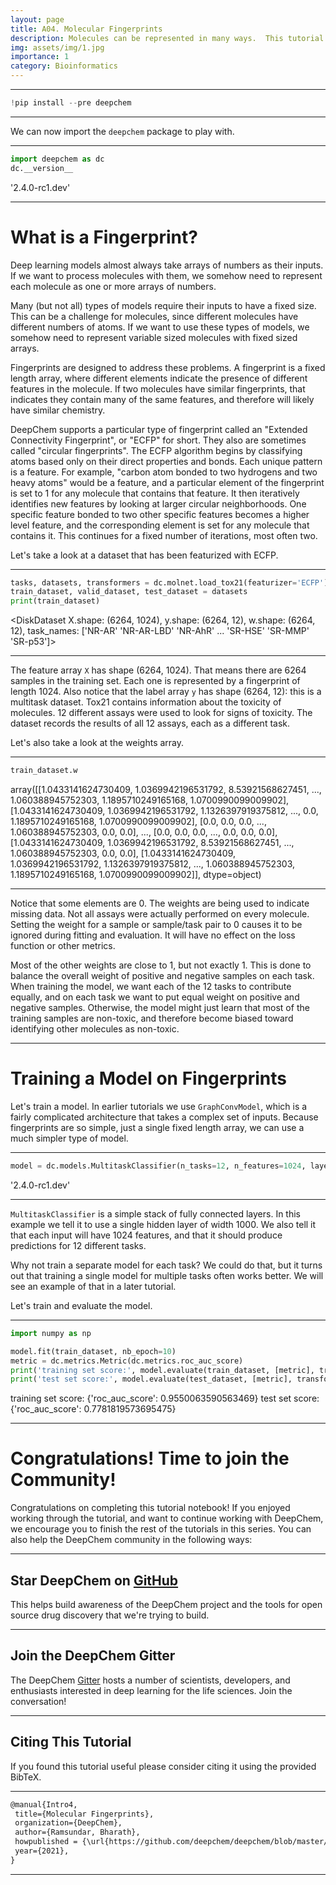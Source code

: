 ```yaml
---
layout: page
title: A04. Molecular Fingerprints
description: Molecules can be represented in many ways.  This tutorial introduces a type of representation called a "molecular fingerprint".  It is a very simple representation that often works well for small drug-like molecules.
img: assets/img/1.jpg
importance: 1
category: Bioinformatics
---
```


---

```python
!pip install --pre deepchem
```

---

We can now import the `deepchem` package to play with.

---

```python
import deepchem as dc
dc.__version__
```

'2.4.0-rc1.dev'

---

# What is a Fingerprint?

Deep learning models almost always take arrays of numbers as their inputs.  If we want to process molecules with them, we somehow need to represent each molecule as one or more arrays of numbers.

Many (but not all) types of models require their inputs to have a fixed size.  This can be a challenge for molecules, since different molecules have different numbers of atoms.  If we want to use these types of models, we somehow need to represent variable sized molecules with fixed sized arrays.

Fingerprints are designed to address these problems.  A fingerprint is a fixed length array, where different elements indicate the presence of different features in the molecule.  If two molecules have similar fingerprints, that indicates they contain many of the same features, and therefore will likely have similar chemistry.

DeepChem supports a particular type of fingerprint called an "Extended Connectivity Fingerprint", or "ECFP" for short.  They also are sometimes called "circular fingerprints".  The ECFP algorithm begins by classifying atoms based only on their direct properties and bonds.  Each unique pattern is a feature.  For example, "carbon atom bonded to two hydrogens and two heavy atoms" would be a feature, and a particular element of the fingerprint is set to 1 for any molecule that contains that feature.  It then iteratively identifies new features by looking at larger circular neighborhoods.  One specific feature bonded to two other specific features becomes a higher level feature, and the corresponding element is set for any molecule that contains it.  This continues for a fixed number of iterations, most often two.

Let's take a look at a dataset that has been featurized with ECFP.

---

```python
tasks, datasets, transformers = dc.molnet.load_tox21(featurizer='ECFP')
train_dataset, valid_dataset, test_dataset = datasets
print(train_dataset)
```

<DiskDataset X.shape: (6264, 1024), y.shape: (6264, 12), w.shape: (6264, 12), task_names: ['NR-AR' 'NR-AR-LBD' 'NR-AhR' ... 'SR-HSE' 'SR-MMP' 'SR-p53']>

---

The feature array `X` has shape (6264, 1024).  That means there are 6264 samples in the training set.  Each one is represented by a fingerprint of length 1024.  Also notice that the label array `y` has shape (6264, 12): this is a multitask dataset.  Tox21 contains information about the toxicity of molecules.  12 different assays were used to look for signs of toxicity.  The dataset records the results of all 12 assays, each as a different task.

Let's also take a look at the weights array.

---

```python
train_dataset.w
```

array([[1.0433141624730409, 1.0369942196531792, 8.53921568627451, ...,
        1.060388945752303, 1.1895710249165168, 1.0700990099009902],
       [1.0433141624730409, 1.0369942196531792, 1.1326397919375812, ...,
        0.0, 1.1895710249165168, 1.0700990099009902],
       [0.0, 0.0, 0.0, ..., 1.060388945752303, 0.0, 0.0],
       ...,
       [0.0, 0.0, 0.0, ..., 0.0, 0.0, 0.0],
       [1.0433141624730409, 1.0369942196531792, 8.53921568627451, ...,
        1.060388945752303, 0.0, 0.0],
       [1.0433141624730409, 1.0369942196531792, 1.1326397919375812, ...,
        1.060388945752303, 1.1895710249165168, 1.0700990099009902]],
      dtype=object)

---

Notice that some elements are 0.  The weights are being used to indicate missing data.  Not all assays were actually performed on every molecule.  Setting the weight for a sample or sample/task pair to 0 causes it to be ignored during fitting and evaluation.  It will have no effect on the loss function or other metrics.

Most of the other weights are close to 1, but not exactly 1.  This is done to balance the overall weight of positive and negative samples on each task.  When training the model, we want each of the 12 tasks to contribute equally, and on each task we want to put equal weight on positive and negative samples.  Otherwise, the model might just learn that most of the training samples are non-toxic, and therefore become biased toward identifying other molecules as non-toxic.

---

# Training a Model on Fingerprints

Let's train a model.  In earlier tutorials we use `GraphConvModel`, which is a fairly complicated architecture that takes a complex set of inputs.  Because fingerprints are so simple, just a single fixed length array, we can use a much simpler type of model.

---

```python
model = dc.models.MultitaskClassifier(n_tasks=12, n_features=1024, layer_sizes=[1000])
```

'2.4.0-rc1.dev'

---

`MultitaskClassifier` is a simple stack of fully connected layers.  In this example we tell it to use a single hidden layer of width 1000.  We also tell it that each input will have 1024 features, and that it should produce predictions for 12 different tasks.

Why not train a separate model for each task?  We could do that, but it turns out that training a single model for multiple tasks often works better.  We will see an example of that in a later tutorial.

Let's train and evaluate the model.

---

```python
import numpy as np

model.fit(train_dataset, nb_epoch=10)
metric = dc.metrics.Metric(dc.metrics.roc_auc_score)
print('training set score:', model.evaluate(train_dataset, [metric], transformers))
print('test set score:', model.evaluate(test_dataset, [metric], transformers))
```

training set score: {'roc_auc_score': 0.9550063590563469}
test set score: {'roc_auc_score': 0.7781819573695475}

---

# Congratulations! Time to join the Community!

Congratulations on completing this tutorial notebook! If you enjoyed working through the tutorial, and want to continue working with DeepChem, we encourage you to finish the rest of the tutorials in this series. You can also help the DeepChem community in the following ways:

---

## Star DeepChem on [GitHub](https://github.com/deepchem/deepchem)
This helps build awareness of the DeepChem project and the tools for open source drug discovery that we're trying to build.

---

## Join the DeepChem Gitter
The DeepChem [Gitter](https://gitter.im/deepchem/Lobby) hosts a number of scientists, developers, and enthusiasts interested in deep learning for the life sciences. Join the conversation!

---

## Citing This Tutorial
If you found this tutorial useful please consider citing it using the provided BibTeX.

---

```markdown
@manual{Intro4, 
 title={Molecular Fingerprints}, 
 organization={DeepChem},
 author={Ramsundar, Bharath}, 
 howpublished = {\url{https://github.com/deepchem/deepchem/blob/master/examples/tutorials/Molecular_Fingerprints.ipynb}}, 
 year={2021}, 
} 
```

---
